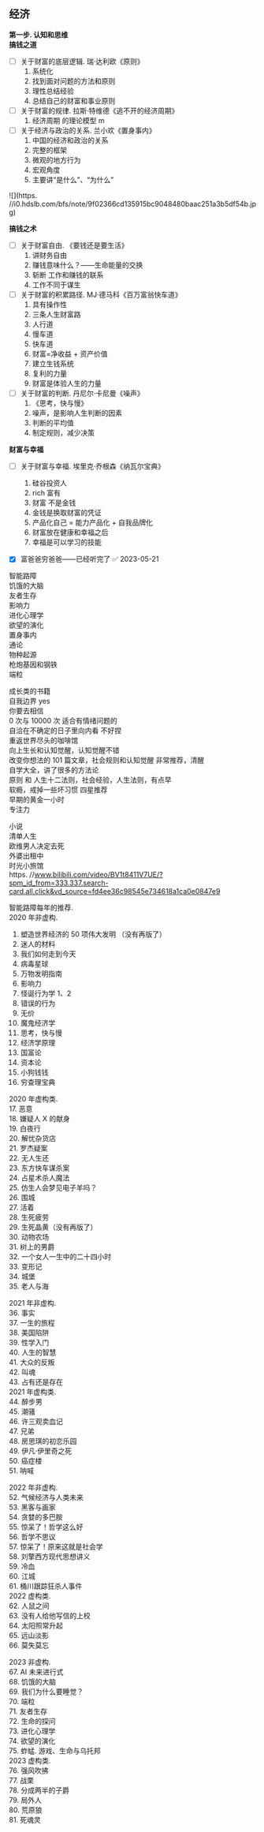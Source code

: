 ## 经济

**第一步. 认知和思维**  
**搞钱之道**

- [ ] 关于财富的底层逻辑. 瑞·达利欧《原则》
	1. 系统化
	2. 找到面对问题的方法和原则
	3. 理性总结经验
	4. 总结自己的财富和事业原则
- [ ] 关于财富的规律. 拉斯·特维德《逃不开的经济周期》
	1. 经济周期 的理论模型 m
- [ ] 关于经济与政治的关系. 兰小欢《置身事内》
	1. 中国的经济和政治的关系
	2. 完整的框架
	3. 微观的地方行为
	4. 宏观角度
	5. 主要讲“是什么”、“为什么”

![](https. //i0.hdslb.com/bfs/note/9f02366cd135915bc9048480baac251a3b5df54b.jpg)

**搞钱之术**

- [ ] 关于财富自由. 《要钱还是要生活》
	1. 讲财务自由
	2. 赚钱意味什么？——生命能量的交换
	3. 斩断 工作和赚钱的联系
	4. 工作不同于谋生
- [ ] 关于财富的积累路径. MJ·德马科《百万富翁快车道》
	1. 具有操作性
	2. 三条人生财富路
	3. 人行道
	4. 慢车道
	5. 快车道
	6. 财富=净收益 + 资产价值
	7. 建立生钱系统
	8. 复利的力量
	9. 财富是体验人生的力量
- [ ] 关于财富的判断. 丹尼尔·卡尼曼《噪声》
	1. 《思考，快与慢》
	2. 噪声，是影响人生判断的因素
	3. 判断的平均值
	4. 制定规则，减少决策

**财富与幸福**

- [ ] 关于财富与幸福. 埃里克·乔根森《纳瓦尔宝典》
	1. 硅谷投资人
	2. rich 富有
	3. 财富 不是金钱
	4. 金钱是换取财富的凭证
	5. 产品化自己 = 能力产品化 + 自我品牌化
	6. 财富放在健康和幸福之后
	7. 幸福是可以学习的技能

- [x] 富爸爸穷爸爸——已经听完了 ✅ 2023-05-21

智能路障  
饥饿的大脑  
友者生存  
影响力  
进化心理学  
欲望的演化  
置身事内  
通论  
物种起源  
枪炮基因和钢铁  
端粒

成长类的书籍  
自我边界 yes  
你要去相信  
0 次与 10000 次 适合有情绪问题的  
自洽在不确定的日子里向内看 不好捏  
重返世界尽头的咖啡馆  
向上生长和认知觉醒，认知觉醒不错  
改变你想法的 101 篇文章，社会规则和认知觉醒 非常推荐，清醒  
自学大全，讲了很多的方法论  
原则 和 人生十二法则，社会经验，人生法则，有点早  
软瘾，戒掉一些坏习惯 四星推荐  
早期的黄金一小时  
专注力

小说  
清单人生  
欧维男人决定去死  
外婆出租中  
时光小旅馆  
https. //www.bilibili.com/video/BV1t8411V7UE/?spm_id_from=333.337.search-card.all.click&vd_source=fd4ee36c98545e734618a1ca0e0847e9

智能路障每年的推荐.  
2020 年非虚构.

1. 塑造世界经济的 50 项伟大发明 （没有再版了）  
2. 迷人的材料  
3. 我们如何走到今天  
4. 病毒星球  
5. 万物发明指南  
6. 影响力  
7. 怪诞行为学 1、2  
8. 错误的行为  
9. 无价  
10. 魔鬼经济学  
11. 思考，快与慢  
12. 经济学原理  
13. 国富论  
14. 资本论  
15. 小狗钱钱  
16. 穷查理宝典  

2020 年虚构类.  
17. 恶意  
18. 嫌疑人 X 的献身  
19. 白夜行  
20. 解忧杂货店  
21. 罗杰疑案  
22. 无人生还  
23. 东方快车谋杀案  
24. 占星术杀人魔法  
25. 仿生人会梦见电子羊吗？  
26. 围城  
27. 活着  
28. 生死疲劳  
29. 生死晶黄（没有再版了）  
30. 动物农场  
31. 树上的男爵  
32. 一个女人一生中的二十四小时  
33. 变形记  
34. 城堡  
35. 老人与海

2021 年非虚构.  
36. 事实  
37. 一生的旅程  
38. 美国陷阱  
39. 性学入门  
40. 人生的智慧  
41. 大众的反叛  
42. 叫魂  
43. 占有还是存在  
2021 年虚构类.  
44. 醉步男  
45. 潮骚  
46. 许三观卖血记  
47. 兄弟  
48. 房思琪的初恋乐园  
49. 伊凡·伊里奇之死  
50. 癌症楼  
51. 呐喊

2022 年非虚构.  
52. 气候经济与人类未来  
53. 黑客与画家  
54. 贪婪的多巴胺  
55. 惊呆了！哲学这么好  
56. 哲学不思议  
57. 惊呆了！原来这就是社会学  
58. 刘擎西方现代思想讲义  
59. 冷血  
60. 江城  
61. 桶川跟踪狂杀人事件  
2022 虚构类.  
62. 人鼠之间  
63. 没有人给他写信的上校  
64. 太阳照常升起  
65. 远山淡影  
66. 莫失莫忘

2023 非虚构.  
67. AI 未来进行式  
68. 饥饿的大脑  
69. 我们为什么要睡觉？  
70. 端粒  
71. 友者生存  
72. 生命的探问  
73. 进化心理学  
74. 欲望的演化  
75. 蚱蜢. 游戏、生命与乌托邦  
2023 虚构类.  
76. 强风吹拂  
77. 战栗  
78. 分成两半的子爵  
79. 局外人  
80. 荒原狼  
81. 死魂灵
